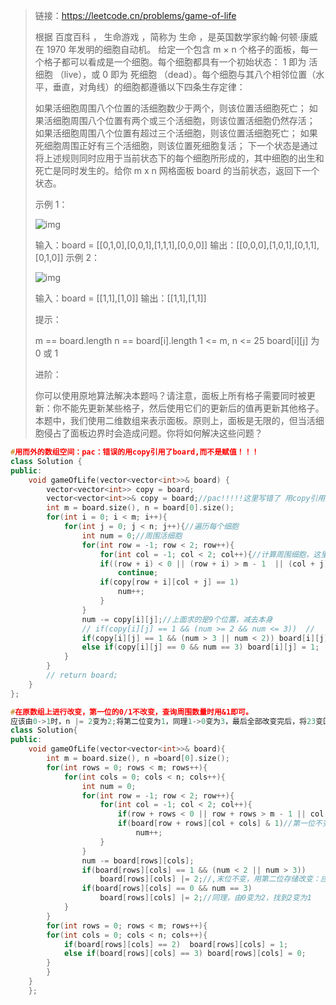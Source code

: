 > 链接：https://leetcode.cn/problems/game-of-life
>
> 根据 百度百科 ， 生命游戏 ，简称为 生命 ，是英国数学家约翰·何顿·康威在 1970 年发明的细胞自动机。
> 给定一个包含 m × n 个格子的面板，每一个格子都可以看成是一个细胞。每个细胞都具有一个初始状态： 1 即为 活细胞 （live），或 0 即为 死细胞 （dead）。每个细胞与其八个相邻位置（水平，垂直，对角线）的细胞都遵循以下四条生存定律：
>
> 如果活细胞周围八个位置的活细胞数少于两个，则该位置活细胞死亡；
> 如果活细胞周围八个位置有两个或三个活细胞，则该位置活细胞仍然存活；
> 如果活细胞周围八个位置有超过三个活细胞，则该位置活细胞死亡；
> 如果死细胞周围正好有三个活细胞，则该位置死细胞复活；
> 下一个状态是通过将上述规则同时应用于当前状态下的每个细胞所形成的，其中细胞的出生和死亡是同时发生的。给你 m x n 网格面板 board 的当前状态，返回下一个状态。
>
> 示例 1：
>
> ![img](E:\笔记\图片库\grid1.jpg)
>
> 输入：board = [[0,1,0],[0,0,1],[1,1,1],[0,0,0]]
> 输出：[[0,0,0],[1,0,1],[0,1,1],[0,1,0]]
> 示例 2：
>
> ![img](E:\笔记\图片库\grid2.jpg)
>
> 
>
> 输入：board = [[1,1],[1,0]]
> 输出：[[1,1],[1,1]]
>
>
> 提示：
>
> m == board.length
> n == board[i].length
> 1 <= m, n <= 25
> board[i][j] 为 0 或 1
>
>
> 进阶：
>
> 你可以使用原地算法解决本题吗？请注意，面板上所有格子需要同时被更新：你不能先更新某些格子，然后使用它们的更新后的值再更新其他格子。
> 本题中，我们使用二维数组来表示面板。原则上，面板是无限的，但当活细胞侵占了面板边界时会造成问题。你将如何解决这些问题？
>

```cpp
#用而外的数组空间：pac：错误的用copy引用了board,而不是赋值！！！
class Solution {
public:
    void gameOfLife(vector<vector<int>>& board) {
    	vector<vector<int>> copy = board;
        vector<vector<int>>& copy = board;//pac!!!!!这里写错了 用copy引用了board,而不是赋值
        int m = board.size(), n = board[0].size(); 
        for(int i = 0; i < m; i++){
            for(int j = 0; j < n; j++){//遍历每个细胞
                int num = 0;//周围活细胞
                for(int row = -1; row < 2; row++){
                    for(int col = -1; col < 2; col++){//计算周围细胞，这里不用对边界的细胞进行特殊处理，因为他的其他位置如果不存在，即可以把它视为0，只计算它拥有周围位置总数。
                    if((row + i) < 0 || (row + i) > m - 1  || (col + j) < 0 || (col + j) > n - 1)
                        continue;
                    if(copy[row + i][col + j] == 1)  
                        num++;
                    }
                }
                num -= copy[i][j];//上面求的是9个位置，减去本身
                // if(copy[i][j] == 1 && (num >= 2 && num <= 3))  //
                if(copy[i][j] == 1 && (num > 3 || num < 2)) board[i][j] = 0;
                else if(copy[i][j] == 0 && num == 3) board[i][j] = 1;
            }
        }
        // return board;
    }
};
```

```cpp
#在原数组上进行改变，第一位的0/1不改变，查询周围数量时用&1即可。
应该由0->1时，n |= 2变为2;将第二位变为1，同理1->0变为3，最后全部改变完后，将23变回对应的10
class Solution{
public:
	void gameOfLife(vector<vector<int>>& board){
		int m = board.size(), n =board[0].size();
		for(int rows = 0; rows < m; rows++){
            for(int cols = 0; cols < n; cols++){
                int num = 0;
                for(int row = -1; row < 2; row++){
                    for(int col = -1; col < 2; col++){
                        if(row + rows < 0 || row + rows > m - 1 || col + cols < 0 || col + cols > n - 1)	continue;
                        if(board[row + rows][col + cols] & 1)//第一位不变，用&1
                        	num++;
                    }
                }
                num -= board[rows][cols];
                if(board[rows][cols] == 1 && (num < 2 || num > 3))	
                    board[rows][cols] |= 2;//,末位不变，用第二位存储改变：应该由1变为0，此处用board暂存3,下面找到3时变为0
                if(board[rows][cols] == 0 && num == 3)	
                    board[rows][cols] |= 2;//同理，由0变为2，找到2变为1
            }
        }
        for(int rows = 0; rows < m; rows++){
        for(int cols = 0; cols < n; cols++){
        	if(board[rows][cols] == 2)	board[rows][cols] = 1;
        	else if(board[rows][cols] == 3)	board[rows][cols] = 0;
        }
        }
	}
	};
```

